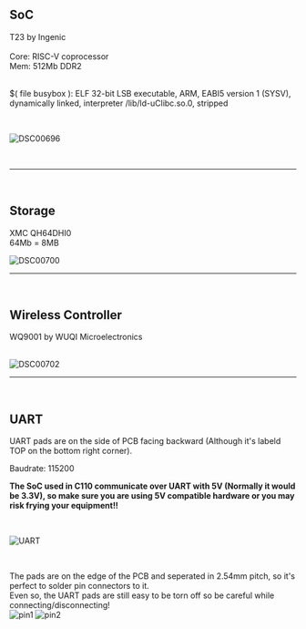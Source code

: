 ## SoC

T23 by Ingenic <br><br>
Core: RISC-V coprocessor <br>
Mem: 512Mb DDR2 <br><br>

$( file busybox ):  ELF 32-bit LSB executable, ARM, EABI5 version 1 (SYSV), dynamically linked, interpreter /lib/ld-uClibc.so.0, stripped

<br>

![DSC00696](https://user-images.githubusercontent.com/36998819/152681576-1e04684b-a7b8-4dc9-9c55-9bfaa7e073ed.png)

<br>

---

<br>

## Storage

XMC QH64DHI0 <br>
64Mb = 8MB <br>


![DSC00700](https://user-images.githubusercontent.com/36998819/152681872-2faf590b-a6b2-4c35-b9f8-497e388ab1ea.png)


---

<br>

## Wireless Controller

WQ9001 by WUQI Microelectronics <br><br>


![DSC00702](https://user-images.githubusercontent.com/36998819/152682017-408dea18-2844-483b-9b05-e87b5a4d4cad.png)


---

<br>

## UART

UART pads are on the side of PCB facing backward (Although it's labeld TOP on the bottom right corner).

Baudrate: 115200

**The SoC used in C110 communicate over UART with 5V (Normally it would be 3.3V), so make sure you are using 5V compatible hardware or you may risk frying your equipment!!**


<br>

![UART](https://user-images.githubusercontent.com/36998819/152681555-e24a1b6e-8168-4a9a-b61c-d0038157fb8a.png)


<br>

The pads are on the edge of the PCB and seperated in 2.54mm pitch, so it's perfect to solder pin connectors to it.<br>
Even so, the UART pads are still easy to be torn off so be careful while connecting/disconnecting!
<br>
![pin1](https://user-images.githubusercontent.com/36998819/152727515-767daefe-220e-4f17-9a75-71b951156e92.png)
![pin2](https://user-images.githubusercontent.com/36998819/152727528-70989eda-c1c6-4708-a63c-9422427c3f23.png)

